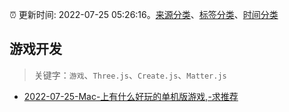 :alarm_clock: 更新时间: 2022-07-25 05:26:16。[来源分类](../README.md)、[标签分类](../TAGS.md)、[时间分类](../TIMELINE.md)

## 游戏开发


> 关键字：`游戏`、`Three.js`、`Create.js`、`Matter.js`



- [2022-07-25-Mac-上有什么好玩的单机版游戏,-求推荐](https://www.v2ex.com/t/868511) 